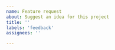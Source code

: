 ```yaml
---
name: Feature request
about: Suggest an idea for this project
title: ''
labels: 'feedback'
assignees: ''

---
```

